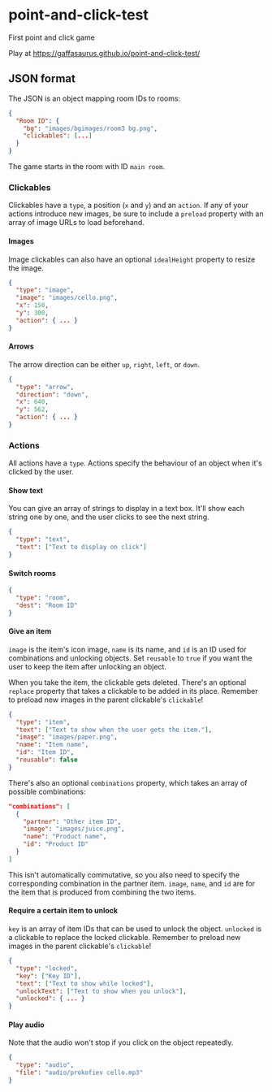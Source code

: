 # point-and-click-test
 First point and click game

 Play at https://gaffasaurus.github.io/point-and-click-test/

## JSON format

The JSON is an object mapping room IDs to rooms:

```json
{
  "Room ID": {
    "bg": "images/bgimages/room3 bg.png",
    "clickables": [...]
  }
}
```

The game starts in the room with ID `main room`.

### Clickables

Clickables have a `type`, a position (`x` and `y`) and an `action`. If any of your actions introduce new images, be sure to include a `preload` property with an array of image URLs to load beforehand.

#### Images

Image clickables can also have an optional `idealHeight` property to resize the image.

```json
{
  "type": "image",
  "image": "images/cello.png",
  "x": 150,
  "y": 300,
  "action": { ... }
}
```

#### Arrows

The arrow direction can be either `up`, `right`, `left`, or `down`.

```json
{
  "type": "arrow",
  "direction": "down",
  "x": 640,
  "y": 562,
  "action": { ... }
}
```

### Actions

All actions have a `type`. Actions specify the behaviour of an object when it's clicked by the user.

#### Show text

You can give an array of strings to display in a text box. It'll show each string one by one, and the user clicks to see the next string.

```json
{
  "type": "text",
  "text": ["Text to display on click"]
}
```

#### Switch rooms

```json
{
  "type": "room",
  "dest": "Room ID"
}
```

#### Give an item

`image` is the item's icon image, `name` is its name, and `id` is an ID used for combinations and unlocking objects. Set `reusable` to `true` if you want the user to keep the item after unlocking an object.

When you take the item, the clickable gets deleted. There's an optional `replace` property that takes a clickable to be added in its place. Remember to preload new images in the parent clickable's `clickable`!

```json
{
  "type": "item",
  "text": ["Text to show when the user gets the item."],
  "image": "images/paper.png",
  "name": "Item name",
  "id": "Item ID",
  "reusable": false
}
```

There's also an optional `combinations` property, which takes an array of possible combinations:

```json
"combinations": [
  {
    "partner": "Other item ID",
    "image": "images/juice.png",
    "name": "Product name",
    "id": "Product ID"
  }
]
```

This isn't automatically commutative, so you also need to specify the corresponding combination in the partner item. `image`, `name`, and `id` are for the item that is produced from combining the two items.

#### Require a certain item to unlock

`key` is an array of item IDs that can be used to unlock the object. `unlocked` is a clickable to replace the locked clickable. Remember to preload new images in the parent clickable's `clickable`!

```json
{
  "type": "locked",
  "key": ["Key ID"],
  "text": ["Text to show while locked"],
  "unlockText": ["Text to show when you unlock"],
  "unlocked": { ... }
}
```

#### Play audio

Note that the audio won't stop if you click on the object repeatedly.

```json
{
  "type": "audio",
  "file": "audio/prokofiev cello.mp3"
}
```
